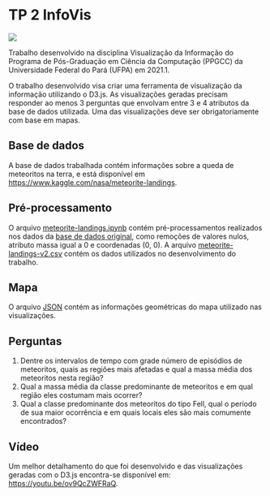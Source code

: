 # TP 2 InfoVis
[<img src="https://img.shields.io/badge/author-rlrocha-orange?style=flat-square"/>](https://github.com/rlrocha)

Trabalho desenvolvido na disciplina Visualização da Informação do Programa de Pós-Graduação em Ciência da Computação (PPGCC) da Universidade Federal do Pará (UFPA) em 2021.1.

O trabalho desenvolvido visa criar uma ferramenta de visualização da informação utilizando o D3.js. As visualizações geradas precisam responder ao menos 3 perguntas que envolvam entre 3 e 4 atributos da base de dados utilizada. Uma das visualizações deve ser obrigatoriamente com base em mapas.

## Base de dados

A base de dados trabalhada contém informações sobre a queda de meteoritos na terra, e está disponível em <https://www.kaggle.com/nasa/meteorite-landings>.

## Pré-processamento

O arquivo [meteorite-landings.ipynb](meteorite-landings.ipynb) contém pré-processamentos realizados nos dados da [base de dados original](meteorite-landings.csv), como remoções de valores nulos, atributo massa igual a 0 e coordenadas (0, 0). A arquivo [meteorite-landings-v2.csv](meteorite-landings-v2.csv) contém os dados utilizados no desenvolvimento do trabalho.

## Mapa

O arquivo [JSON](world_countries.json) contém as informações geométricas do mapa utilizado nas visualizações.

## Perguntas

1. Dentre os intervalos de tempo com grade número de episódios de meteoritos, quais as regiões mais afetadas e qual a massa média dos meteoritos nesta região?
2. Qual a massa média da classe predominante de meteoritos e em qual região eles costumam mais ocorrer? 
3. Qual a classe predominante dos meteoritos do tipo Fell, qual o período de sua maior ocorrência e em quais locais eles são mais comumente encontrados? 

## Vídeo

Um melhor detalhamento do que foi desenvolvido e das visualizações geradas com o D3.js encontra-se disponível em: <https://youtu.be/ov9QcZWFRaQ>.
